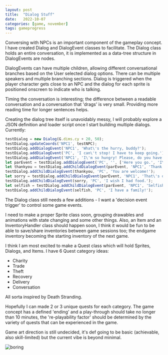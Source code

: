 ```yaml
---
layout: post
title:  "Dialog Stuff"
date:   2022-10-07
categories: [game, november]
tags: gameprogress
---
```

Conversing with NPCs is an important component of the gameplay concept. I have created Dialog and DialogEvent classes to facilitate. The Dialog class holds an entire conversation, it is implemented as a data-tree structure in DialogEvents are nodes.

DialogEvents can have multiple children, allowing different conversational branches based on the User selected dialog options. There can be multiple speakers and multiple branching sections. Dialog is triggered when the player character gets close to an NPC and the dialog for each sprite is positioned onscreen to indicate who is talking.

Timing the conversation is interesting; the difference between a readable conversation and a conversation that 'drags' is very small. Providing more reading time for longer sentences helps.

Creating the dialog tree itself is unavoidably messy, I will probably explore a JSON definition and loader script once I start building multiple dialogs. Currently:

```javascript
testDialog = new Dialog(G.dims.cy + 20, 50);
testDialog.updateCoords('NPC1', testNPC);
testDialog.addDialogEvent('NPC1', 'What\'s the hurry, buddy?');
testDialog.addDialogEvent('PC', 'I can\'t stop! I have to keep going.');
testDialog.addDialogEvent('NPC1', 'I\'m so hungry! Please, do you have any food?');
let parEvent = testDialog.addDialogEvent('PC', '', ['Here you go.', 'I\'m hungry too.', 'No!']);
let thankyou = testDialog.addChildDialogEvent(parEvent, 'NPC1', 'Thank you!');
testDialog.addChildDialogEvent(thankyou, 'PC', 'You are welcome!');
let sorry = testDialog.addChildDialogEvent(parEvent, 'NPC1', 'That\'s ok. Don\'t worry about me');
testDialog.addChildDialogEvent(sorry, 'PC', 'I wish I had food.');
let selfish = testDialog.addChildDialogEvent(parEvent, 'NPC1', 'Selfish much?');
testDialog.addChildDialogEvent(selfish, 'PC', 'I have a family!');
```

The Dialog class still needs a few additions - I want a 'decision event trigger' to control some game events.

I need to make a proper Sprite class soon, grouping drawables and animations with state changing and some other things. Also, an Item and an InventoryHandler class should happen soon, I think it would be fun to be able to save/share inventories between game sessions too; the endgame inventory becoming the starting inventory of the next game.

I think I am most excited to make a Quest class which will hold Sprites, Dialogs, and Items. I have 6 Quest category ideas:
- Charity
- Trade
- Theft
- Recovery
- Delivery
- Conversation

All sorta inspired by Death Stranding.

Hopefully I can made 2 or 3 unique quests for each category. The game concept has a defined 'ending' and a play-through should take no longer than 10 minutes, the 're-playability factor' should be determined by the variety of quests that can be experienced in the game.

Game art direction is still undecided, it's def going to be basic (achievable, also skill-limited) but the current vibe is beyond minimal.

![boring](https://b38tn1k.com/images/scrs1.png)
